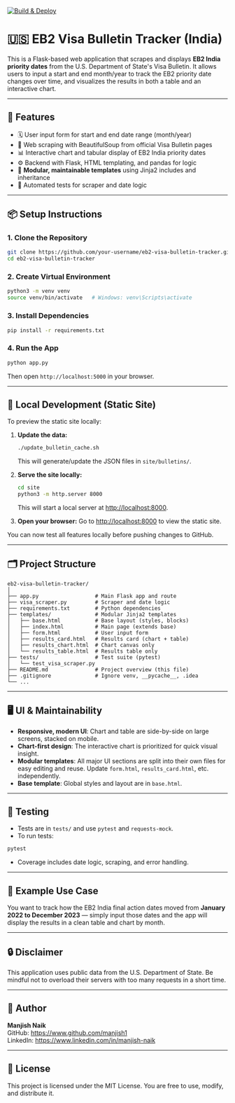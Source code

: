 [![Build & Deploy](https://github.com/${{github.repository}}/actions/workflows/deploy.yml/badge.svg?branch=main)](https://github.com/${{github.repository}}/actions/workflows/deploy.yml)

# 🇺🇸 EB2 Visa Bulletin Tracker (India)

This is a Flask-based web application that scrapes and displays **EB2 India priority dates** from the U.S. Department of State's Visa Bulletin. It allows users to input a start and end month/year to track the EB2 priority date changes over time, and visualizes the results in both a table and an interactive chart.

---

## 🔧 Features

- 🗓️ User input form for start and end date range (month/year)
- 🧹 Web scraping with BeautifulSoup from official Visa Bulletin pages
- 📊 Interactive chart and tabular display of EB2 India priority dates
- ⚙️ Backend with Flask, HTML templating, and pandas for logic
- 🧩 **Modular, maintainable templates** using Jinja2 includes and inheritance
- 🧪 Automated tests for scraper and date logic

---

## 📦 Setup Instructions

### 1. Clone the Repository

```bash
git clone https://github.com/your-username/eb2-visa-bulletin-tracker.git
cd eb2-visa-bulletin-tracker
```

### 2. Create Virtual Environment

```bash
python3 -m venv venv
source venv/bin/activate   # Windows: venv\Scripts\activate
```

### 3. Install Dependencies

```bash
pip install -r requirements.txt
```

### 4. Run the App

```bash
python app.py
```

Then open `http://localhost:5000` in your browser.

---

## 🚀 Local Development (Static Site)

To preview the static site locally:

1. **Update the data:**
   ```bash
   ./update_bulletin_cache.sh
   ```
   This will generate/update the JSON files in `site/bulletins/`.

2. **Serve the site locally:**
   ```bash
   cd site
   python3 -m http.server 8000
   ```
   This will start a local server at [http://localhost:8000](http://localhost:8000).

3. **Open your browser:**
   Go to [http://localhost:8000](http://localhost:8000) to view the static site.

You can now test all features locally before pushing changes to GitHub.

---

## 🗂️ Project Structure

```
eb2-visa-bulletin-tracker/
│
├── app.py                  # Main Flask app and route
├── visa_scraper.py         # Scraper and date logic
├── requirements.txt        # Python dependencies
├── templates/              # Modular Jinja2 templates
│   ├── base.html           # Base layout (styles, blocks)
│   ├── index.html          # Main page (extends base)
│   ├── form.html           # User input form
│   ├── results_card.html   # Results card (chart + table)
│   ├── results_chart.html  # Chart canvas only
│   └── results_table.html  # Results table only
├── tests/                  # Test suite (pytest)
│   └── test_visa_scraper.py
├── README.md               # Project overview (this file)
├── .gitignore              # Ignore venv, __pycache__, .idea
└── ...
```

---

## 🖥️ UI & Maintainability

- **Responsive, modern UI**: Chart and table are side-by-side on large screens, stacked on mobile.
- **Chart-first design**: The interactive chart is prioritized for quick visual insight.
- **Modular templates**: All major UI sections are split into their own files for easy editing and reuse. Update `form.html`, `results_card.html`, etc. independently.
- **Base template**: Global styles and layout are in `base.html`.

---

## 🧪 Testing

- Tests are in `tests/` and use `pytest` and `requests-mock`.
- To run tests:

```bash
pytest
```

- Coverage includes date logic, scraping, and error handling.

---

## 📝 Example Use Case

You want to track how the EB2 India final action dates moved from **January 2022 to December 2023** — simply input those dates and the app will display the results in a clean table and chart by month.

---

## 🔒 Disclaimer

This application uses public data from the U.S. Department of State. Be mindful not to overload their servers with too many requests in a short time.

---

## 🙋 Author

**Manjish Naik**  
GitHub: https://www.github.com/manjish1  
LinkedIn: https://www.linkedin.com/in/manjish-naik

---

## 📄 License

This project is licensed under the MIT License. You are free to use, modify, and distribute it.
